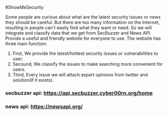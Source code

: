 #ShowMeSecurity

Some people are curious about what are the latest security issues or news they should be careful. But there are too many information on the Internet, resulting in people can't easily find what they want or need. So we will integrate and classify data that we get from SecBuzzer and News API. Provide a useful and friendly website for everyone to use.
The website has three main function:
1. First, We provide the latest/hottest security issues or vulnerabilities to user.
2. Secound, We classify the issues to make searching more convenient for users.
3. Third, Every issue we will attach expert opinions from twitter and solution(If it exists).

### secbuzzer api: https://api.secbuzzer.cyber00rn.org/home
### news api: https://newsapi.org/
